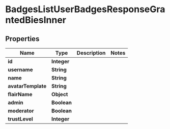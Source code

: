 

# BadgesListUserBadgesResponseGrantedBiesInner


## Properties

| Name | Type | Description | Notes |
|------------ | ------------- | ------------- | -------------|
|**id** | **Integer** |  |  |
|**username** | **String** |  |  |
|**name** | **String** |  |  |
|**avatarTemplate** | **String** |  |  |
|**flairName** | **Object** |  |  |
|**admin** | **Boolean** |  |  |
|**moderator** | **Boolean** |  |  |
|**trustLevel** | **Integer** |  |  |



